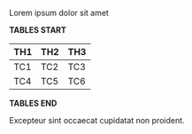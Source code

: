 Lorem ipsum dolor sit amet

**TABLES START**

| TH1 | TH2 | TH3 |
|-----|-----|-----|
| TC1 | TC2 | TC3 |
| TC4 | TC5 | TC6 |

**TABLES END**

Excepteur sint occaecat cupidatat non proident.
